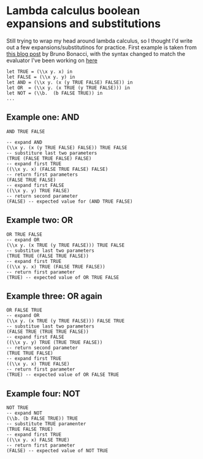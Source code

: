 # Lambda calculus boolean expansions and substitutions

Still trying to wrap my head around lambda calculus, so I thought I'd write out a few expansions/substitutinos for practice. First example is taken from [this blog post](https://blog.brunobonacci.com/2017/10/08/lambda-calculus-and-boolean-logic/) by Bruno Bonacci, with the syntax changed to match the evaluator I've been working on [here](https://github.com/alexhumphreys/pl-playground/tree/e2658e94da304d0d8fdf233c8602e8cac1aaee14/lambda-calc)

```
let TRUE = (\\x y. x) in
let FALSE = (\\x y. y) in
let AND = (\\x y. (x (y TRUE FALSE) FALSE)) in
let OR  = (\\x y. (x TRUE (y TRUE FALSE))) in
let NOT = (\\b.  (b FALSE TRUE)) in
...
```

## Example one: AND

```
AND TRUE FALSE

-- expand AND
(\\x y. (x (y TRUE FALSE) FALSE)) TRUE FALSE
-- substiture last two parameters
(TRUE (FALSE TRUE FALSE) FALSE)
-- expand first TRUE
((\\x y. x) (FALSE TRUE FALSE) FALSE)
-- return first parameters
(FALSE TRUE FALSE)
-- expand first FALSE
((\\x y. y) TRUE FALSE)
-- return second parameter
(FALSE) -- expected value for (AND TRUE FALSE)
```

## Example two: OR

```
OR TRUE FALSE
-- expand OR
(\\x y. (x TRUE (y TRUE FALSE))) TRUE FALSE
-- substitue last two parameters
(TRUE TRUE (FALSE TRUE FALSE))
-- expand first TRUE
((\\x y. x) TRUE (FALSE TRUE FALSE))
-- return first parameter
(TRUE) -- expected value of OR TRUE FALSE
```

## Example three: OR again

```
OR FALSE TRUE
-- expand OR
(\\x y. (x TRUE (y TRUE FALSE))) FALSE TRUE
-- substitue last two parameters
(FALSE TRUE (TRUE TRUE FALSE))
-- expand first FALSE
((\\x y. y) TRUE (TRUE TRUE FALSE))
-- return second parameter
(TRUE TRUE FALSE)
-- expand first TRUE
((\\x y. x) TRUE FALSE)
-- return first parameter
(TRUE) -- expected value of OR FALSE TRUE
```

## Example four: NOT

```
NOT TRUE
-- expand NOT
(\\b. (b FALSE TRUE)) TRUE
-- substitute TRUE paramenter
(TRUE FALSE TRUE)
-- expand first TRUE
((\\x y. x) FALSE TRUE)
-- return first parameter
(FALSE) -- expected value of NOT TRUE
```
